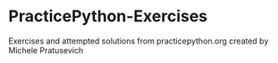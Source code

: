 # PracticePython-Exercises
Exercises and attempted solutions from practicepython.org created by Michele Pratusevich
